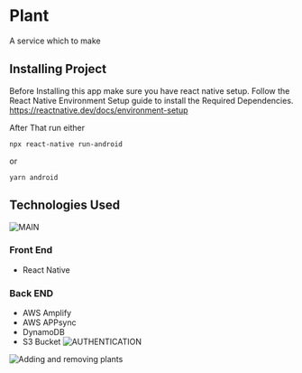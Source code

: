 # Plant
A service which to make 
## Installing Project
Before Installing this app make sure you have react native setup. Follow the React Native Environment Setup guide to install the Required Dependencies.
https://reactnative.dev/docs/environment-setup

After That run either
```
npx react-native run-android
```
or
```
yarn android
```

## Technologies Used
![MAIN](https://user-images.githubusercontent.com/40543508/132407153-f8190bdf-c62c-42e1-a173-029374a15f8f.png)
### Front End
- React Native
### Back END
- AWS Amplify
- AWS APPsync
- DynamoDB
- S3 Bucket
![AUTHENTICATION](https://user-images.githubusercontent.com/40543508/132407125-4c3c6015-a577-49f4-adf0-ddb9727f59fd.png)

![Adding and removing plants](https://user-images.githubusercontent.com/40543508/132406063-cb5e0475-03cb-40e7-99e7-ab4e25f69341.png)

